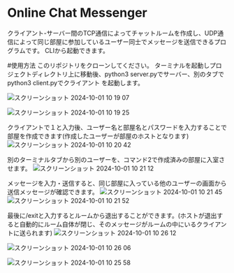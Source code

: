 # Online Chat Messenger
クライアント-サーバー間のTCP通信によってチャットルームを作成し、UDP通信によって同じ部屋に参加しているユーザー同士でメッセージを送信できるプログラムです。
CLIから起動できます。

#使用方法
このリポジトリをクローンしてください。
ターミナルを起動しプロジェクトディレクトリ上に移動後、python3 server.pyでサーバー、別のタブでpython3 client.pyでクライアント を起動します。

![スクリーンショット 2024-10-01 10 19 07](https://github.com/user-attachments/assets/e39283ac-f54f-458f-be4d-4d9dee78f426)


![スクリーンショット 2024-10-01 10 19 25](https://github.com/user-attachments/assets/2332bd6e-691e-4357-a9b8-a208a9bcf167)

クライアントで１と入力後、ユーザー名と部屋名とパスワードを入力することで部屋を作成できます(作成したユーザーが部屋のホストとなります)
![スクリーンショット 2024-10-01 10 20 42](https://github.com/user-attachments/assets/6273be55-8ee2-4964-9cea-476455bac0a3)

別のターミナルタブから別のユーザーを、コマンド2で作成済みの部屋に入室させます。
![スクリーンショット 2024-10-01 10 21 12](https://github.com/user-attachments/assets/fe38526f-0c07-4ebb-ac77-536fc7c9a011)

メッセージを入力・送信すると、同じ部屋に入っている他のユーザーの画面から送信メッセージが確認できます。
![スクリーンショット 2024-10-01 10 21 45](https://github.com/user-attachments/assets/c12e62f0-2bb6-48b9-bfaf-47e5a6ec0097)
![スクリーンショット 2024-10-01 10 21 52](https://github.com/user-attachments/assets/4ff11430-d8b2-4c65-b36f-4603e4c575d4)

最後に/exitと入力するとルームから退出することができます。(ホストが退出すると自動的にルーム自体が閉じ、そのメッセージがルームの中にいるクライアントに送られます)
![スクリーンショット 2024-10-01 10 26 12](https://github.com/user-attachments/assets/632b35d3-c3d8-429c-84de-61e5162f25d1)

![スクリーンショット 2024-10-01 10 26 06](https://github.com/user-attachments/assets/47ec2b7f-e799-4028-9498-95b16402f351)

![スクリーンショット 2024-10-01 10 25 58](https://github.com/user-attachments/assets/3691564d-706c-4f0c-ace5-aa6dfa99f4d4)

